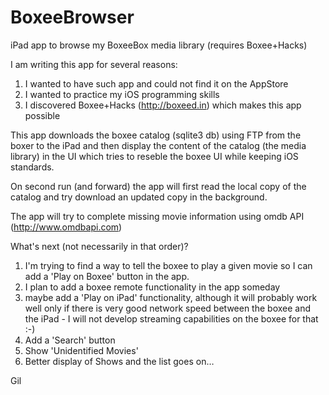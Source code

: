 BoxeeBrowser
============

iPad app to browse my BoxeeBox media library (requires Boxee+Hacks) 

I am writing this app for several reasons:

1. I wanted to have such app and could not find it on the AppStore
2. I wanted to practice my iOS programming skills
3. I discovered Boxee+Hacks (http://boxeed.in) which makes this app possible

This app downloads the boxee catalog (sqlite3 db) using FTP from the boxer to the iPad and then display the content of the catalog (the media library) in the UI which tries to reseble the boxee UI while keeping iOS standards.

On second run (and forward) the app will first read the local copy of the catalog and try download an updated copy in the background.

The app will try to complete missing movie information using omdb API (http://www.omdbapi.com)

What's next (not necessarily in that order)?
1. I'm trying to find a way to tell the boxee to play a given movie so I can add a 'Play on Boxee' button in the app.
2. I plan to add a boxee remote functionality in the app someday
3. maybe add a 'Play on iPad' functionality, although it will probably work well only if there is very good network speed between the boxee and the iPad - I will not develop streaming capabilities on the boxee for that :-)
4. Add a 'Search' button
5. Show 'Unidentified Movies'
6. Better display of Shows 
and the list goes on…


Gil